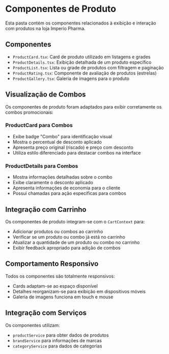
# Componentes de Produto

Esta pasta contém os componentes relacionados à exibição e interação com produtos na loja Imperio Pharma.

## Componentes

- `ProductCard.tsx`: Card de produto utilizado em listagens e grades
- `ProductDetails.tsx`: Exibição detalhada de um produto específico
- `ProductList.tsx`: Lista ou grade de produtos com filtragem e paginação
- `ProductRating.tsx`: Componente de avaliação de produtos (estrelas)
- `ProductGallery.tsx`: Galeria de imagens para o produto

## Visualização de Combos

Os componentes de produto foram adaptados para exibir corretamente os combos promocionais:

### ProductCard para Combos

- Exibe badge "Combo" para identificação visual
- Mostra o percentual de desconto aplicado
- Apresenta preço original (riscado) e preço com desconto
- Utiliza estilo diferenciado para destacar combos na interface

### ProductDetails para Combos

- Mostra informações detalhadas sobre o combo
- Exibe claramente o desconto aplicado
- Apresenta informações de economia para o cliente
- Possui chamadas para ação específicas para combos

## Integração com Carrinho

Os componentes de produto integram-se com o `CartContext` para:
- Adicionar produtos ou combos ao carrinho
- Verificar se um produto ou combo já está no carrinho
- Atualizar a quantidade de um produto ou combo no carrinho
- Exibir feedback apropriado para adição de combos

## Comportamento Responsivo

Todos os componentes são totalmente responsivos:
- Cards adaptam-se ao espaço disponível
- Detalhes reorganizam-se para exibição em dispositivos móveis
- Galeria de imagens funciona em touch e mouse

## Integração com Serviços

Os componentes utilizam:
- `productService` para obter dados de produtos
- `brandService` para informações de marcas
- `categoryService` para dados de categorias
